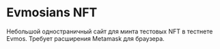 # Evmosians NFT

Небольшой одностраничный сайт для минта тестовых NFT в тестнете Evmos. Требует расширения Metamask для браузера.